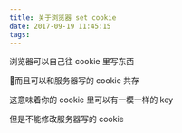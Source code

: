 ```yaml
---
title: 关于浏览器 set cookie
date: 2017-09-19 11:45:15
tags:
---
```

浏览器可以自己往 cookie 里写东西

而且可以和服务器写的 cookie 共存 

这意味着你的 cookie 里可以有一模一样的 key

但是不能修改服务器写的 cookie
